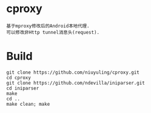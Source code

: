 # cproxy
    基于mproxy修改后的Android本地代理.  
    可以修改非Http tunnel消息头(request).


# Build
    git clone https://github.com/niuyuling/cproxy.git
	cd cproxy
    git clone https://github.com/ndevilla/iniparser.git
    cd iniparser
    make
    cd ..
    make clean; make
